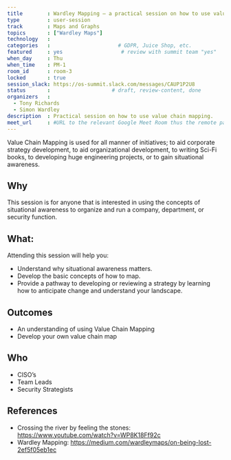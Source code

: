 ```yaml
---
title        : Wardley Mapping – a practical session on how to use value chain mapping
type         : user-session
track        : Maps and Graphs
topics       : ["Wardley Maps"]
technology   :
categories   :                      # GDPR, Juice Shop, etc.
featured     : yes                   # review with summit team "yes"
when_day     : Thu
when_time    : PM-1
room_id      : room-3
locked       : true
session_slack: https://os-summit.slack.com/messages/CAUP1P2U8
status       :                    # draft, review-content, done
organizers   :
  - Tony Richards
  - Simon Wardley
description  : Practical session on how to use value chain mapping.
meet_url     : #URL to the relevant Google Meet Room thus the remote participants can join a session
---
```


Value Chain Mapping is used for all manner of initiatives; to aid corporate strategy development, to aid organizational development, to writing Sci-Fi books, to developing huge engineering projects, or to gain situational awareness.

## Why
This session is for anyone that is interested in using the concepts of situational awareness to organize and run a company, department, or security function.

## What:
Attending this session will help you:
- Understand why situational awareness matters.
- Develop the basic concepts of how to map.
- Provide a pathway to developing or reviewing a strategy by learning how to anticipate change and understand your landscape.

## Outcomes
- An understanding of using Value Chain Mapping
- Develop your own value chain map

## Who
- CISO’s
- Team Leads
- Security Strategists

## References
- Crossing the river by feeling the stones: https://www.youtube.com/watch?v=WP8K18Ff92c
- Wardley Mapping: https://medium.com/wardleymaps/on-being-lost-2ef5f05eb1ec
